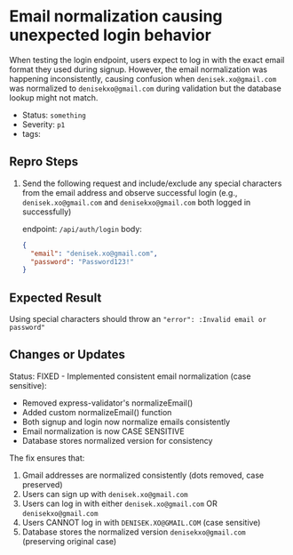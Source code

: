# Email normalization causing unexpected login behavior

When testing the login endpoint, users expect to log in with the exact email format they used during signup. However, the email normalization was happening inconsistently, causing confusion when `denisek.xo@gmail.com` was normalized to `denisekxo@gmail.com` during validation but the database lookup might not match.

- Status: `something`
- Severity: `p1`
- tags:

## Repro Steps

1. Send the following request and include/exclude any special characters from the email address and observe successful login
   (e.g., `denisek.xo@gmail.com` and `denisekxo@gmail.com` both logged in successfully)

   endpoint: `/api/auth/login`
   body:

   ```json
   {
     "email": "denisek.xo@gmail.com",
     "password": "Password123!"
   }
   ```

## Expected Result

Using special characters should throw an `"error": :Invalid email or password"`

## Changes or Updates

Status: FIXED - Implemented consistent email normalization (case sensitive):

- Removed express-validator's normalizeEmail()
- Added custom normalizeEmail() function
- Both signup and login now normalize emails consistently
- Email normalization is now CASE SENSITIVE
- Database stores normalized version for consistency

The fix ensures that:

1. Gmail addresses are normalized consistently (dots removed, case preserved)
2. Users can sign up with `denisek.xo@gmail.com`
3. Users can log in with either `denisek.xo@gmail.com` OR `denisekxo@gmail.com`
4. Users CANNOT log in with `DENISEK.XO@GMAIL.COM` (case sensitive)
5. Database stores the normalized version `denisekxo@gmail.com` (preserving original case)
